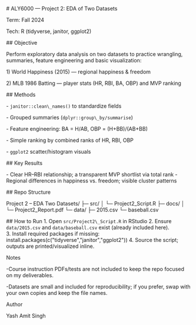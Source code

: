 \# ALY6000 — Project 2: EDA of Two Datasets

Term: Fall 2024  

Tech: R (tidyverse, janitor, ggplot2)



\## Objective

Perform exploratory data analysis on two datasets to practice wrangling, summaries, feature engineering and basic visualization:

1\) World Happiness (2015) — regional happiness \& freedom  

2\) MLB 1986 Batting — player stats (HR, RBI, BA, OBP) and MVP ranking



\## Methods

\- `janitor::clean\_names()` to standardize fields

\- Grouped summaries (`dplyr::group\_by/summarise`)

\- Feature engineering: BA = H/AB, OBP = (H+BB)/(AB+BB)

\- Simple ranking by combined ranks of HR, RBI, OBP

\- `ggplot2` scatter/histogram visuals



\## Key Results

\- Clear HR–RBI relationship; a transparent MVP shortlist via total rank
\- Regional differences in happiness vs. freedom; visible cluster patterns

\## Repo Structure

Project 2 – EDA Two Datasets/
├─ src/
│ └─ Project2\_Script.R
├─ docs/
│ └─ Project2\_Report.pdf
└─ data/
├─ 2015.csv
└─ baseball.csv

\## How to Run
1\. Open `src/Project2\_Script.R` in RStudio
2\. Ensure `data/2015.csv` and `data/baseball.csv` exist (already included here).  
3\. Install required packages if missing:
install.packages(c("tidyverse","janitor","ggplot2"))
4\. Source the script; outputs are printed/visualized inline.

Notes

-Course instruction PDFs/tests are not included to keep the repo focused on my deliverables.

-Datasets are small and included for reproducibility; if you prefer, swap with your own copies and keep the file names.

Author

Yash Amit Singh

